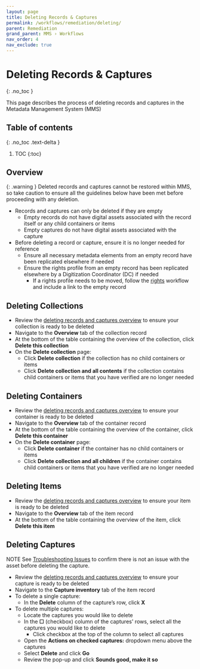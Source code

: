 ```yaml
---
layout: page
title: Deleting Records & Captures
permalink: /workflows/remediation/deleting/
parent: Remediation
grand_parent: MMS › Workflows
nav_order: 4
nav_exclude: true
---
```


# Deleting Records & Captures
{: .no_toc }

This page describes the process of deleting records and captures in the Metadata Management System (MMS)

## Table of contents
{: .no_toc .text-delta }

1. TOC
{:toc}

## Overview

{: .warning }
Deleted records and captures cannot be restored within MMS, so take caution to ensure all the guidelines below have been met before proceeding with any deletion.

- Records and captures can only be deleted if they are empty
  - Empty records do not have digital assets associated with the record itself or any child containers or items
  - Empty captures do not have digital assets associated with the capture
- Before deleting a record or capture, ensure it is no longer needed for reference
  - Ensure all necessary metadata elements from an empty record have been replicated elsewhere if needed
  - Ensure the rights profile from an empty record has been replicated elsewhere by a Digitization Coordinator (DC) if needed
    - If a rights profile needs to be moved, follow the [rights](/metadata-documentation/workflows/rights/) workflow and include a link to the empty record

## Deleting Collections

- Review the [deleting records and captures overview](#overview) to ensure your collection is ready to be deleted
- Navigate to the **Overview** tab of the collection record
- At the bottom of the table containing the overview of the collection, click **Delete this collection**
- On the **Delete collection** page:
  - Click **Delete collection** if the collection has no child containers or items
  - Click **Delete collection and all contents** if the collection contains child containers or items that you have verified are no longer needed

## Deleting Containers

- Review the [deleting records and captures overview](#overview) to ensure your container is ready to be deleted
- Navigate to the **Overview** tab of the container record
- At the bottom of the table containing the overview of the container, click **Delete this container**
- On the **Delete container** page:
  - Click **Delete container** if the container has no child containers or items
  - Click **Delete collection and all children** if the container contains child containers or items that you have verified are no longer needed

## Deleting Items

- Review the [deleting records and captures overview](#overview) to ensure your item is ready to be deleted
- Navigate to the **Overview** tab of the item record
- At the bottom of the table containing the overview of the item, click **Delete this item**

## Deleting Captures

NOTE
See [Troubleshooting Issues](https://nypl.github.io/metadata-documentation/workflows/troubleshooting/) to confirm there is not an issue with the asset before deleting the capture.

- Review the [deleting records and captures overview](#overview) to ensure your capture is ready to be deleted
- Navigate to the **Capture inventory** tab of the item record
- To delete a single capture:
  - In the **Delete** column of the capture’s row, click **X**
- To delete multiple captures:
  - Locate the captures you would like to delete
  - In the **☐** (checkbox) column of the captures' rows, select all the captures you would like to delete
    - Click checkbox at the top of the column to select all captures
  - Open the **Actions on checked captures:** dropdown menu above the captures
  - Select **Delete** and click **Go**
  - Review the pop-up and click **Sounds good, make it so**